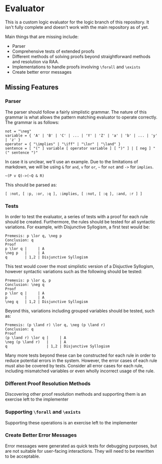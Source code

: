 # Evaluator

This is a custom logic evaluator for the logic branch of this repository. It isn't fully complete and doesn't work with the main repository as of yet.

Main things that are missing include:
 - Parser
 - Comprehensive tests of extended proofs
 - Different methods of solving proofs beyond straightforward methods and resolution via RAA.
 - Implementations to handle proofs involving `\forall` and `\exists`
 - Create better error messages

## Missing Features
### Parser

The parser should follow a fairly simplistic grammar. The nature of this grammar is what allows the pattern matching evaluator to operate correctly. The grammar is as follows:

```
not = "\neg"
variable = { 'A' | 'B' | 'C' | ... | 'Y' | 'Z' | 'a' | 'b' | ... | 'y' | 'z' }
operator = { "\implies" | "\iff" | "\lor" | "\land" }
sentence = [ "(" ] variable [ operator variable ] [ ")" ] | [ neg ] "(" sentence ")"
```

In case it is unclear, we'll use an example. Due to the limitations of markdown, we will be using `&` for `and`, `v` for `or`, `~` for `not` and `->` for `implies`.
```
~(P v Q)->(~Q & R)
```
This should be parsed as:
```
[ :not, [ :p, :or, :q ], :implies, [ :not, [ :q ], :and, :r ] ]
```

### Tests

In order to test the evaluator, a series of tests with a proof for each rule should be created. Furthermore, the rules should be tested for all syntactic variations. For example, with Disjunctive Syllogism, a first test would be:
```
Premesis: p \lor q, \neg p
Conclusion: q
Proof
p \lor q |     | A
\neg p   |     | A
q        | 1,2 | Disjunctive Syllogism
```

This test would cover the most simplistic version of a Disjuctive Syllogism, however syntactic variations such as the following should be tested:
```
Premesis: p \lor q, p
Conclusion: \neg q
Proof
p \lor q |     | A
p        |     | A
\neg q   | 1,2 | Disjunctive Syllogism
```

Beyond this, variations including grouped variables should be tested, such as:
```
Premesis: (p \land r) \lor q, \neg (p \land r)
Conclusion: q
Proof
(p \land r) \lor q |     | A
\neg (p \land r)   |     | A
q                  | 1,2 | Disjunctive Syllogism
```

Many more tests beyond these can be constructed for each rule in order to reduce potential errors in the system. However, the error cases of each rule must also be covered by tests. Consider all error cases for each rule, including mismatched variables or even wholly incorrect usage of the rule.

### Different Proof Resolution Methods
Discovering other proof resolution methods and supporting them is an exercise left to the implementer

### Supporting `\forall` and `\exists`
Supporting these operations is an exercise left to the implementer

### Create Better Error Messages
Error messages were generated as quick tests for debugging purposes, but are not suitable for user-facing interactions. They will need to be rewritten to be acceptable.